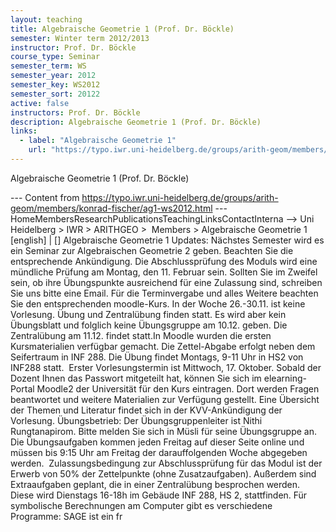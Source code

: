 ```yaml
---
layout: teaching
title: Algebraische Geometrie 1 (Prof. Dr. Böckle)
semester: Winter term 2012/2013
instructor: Prof. Dr. Böckle
course_type: Seminar
semester_term: WS
semester_year: 2012
semester_key: WS2012
semester_sort: 20122
active: false
instructors: Prof. Dr. Böckle
description: Algebraische Geometrie 1 (Prof. Dr. Böckle)
links:
  - label: "Algebraische Geometrie 1"
    url: "https://typo.iwr.uni-heidelberg.de/groups/arith-geom/members/konrad-fischer/ag1-ws2012.html"
---
```


Algebraische Geometrie 1 (Prof. Dr. Böckle)

--- Content from https://typo.iwr.uni-heidelberg.de/groups/arith-geom/members/konrad-fischer/ag1-ws2012.html ---
HomeMembersResearchPublicationsTeachingLinksContactInterna --> Uni Heidelberg > IWR > ARITHGEO > &nbsp;Members >&nbsp;Algebraische Geometrie 1 [english]&nbsp;|&nbsp;[] Algebraische Geometrie 1 Updates: Nächstes Semester wird es ein Seminar zur Algebraischen Geometrie 2 geben. Beachten Sie die entsprechende Ankündigung. Die Abschlussprüfung des Moduls wird eine mündliche Prüfung am Montag, den 11. Februar sein. Sollten Sie im Zweifel sein, ob ihre Übungspunkte ausreichend für eine Zulassung sind, schreiben Sie uns bitte eine Email. Für die Terminvergabe und alles Weitere beachten Sie den entsprechenden moodle-Kurs. In der Woche 26.-30.11. ist keine Vorlesung. Übung und Zentralübung finden statt. Es wird aber kein Übungsblatt und folglich keine Übungsgruppe am 10.12. geben. Die Zentralübung am 11.12. findet statt.In Moodle wurden die ersten Kursmaterialien verfügbar gemacht. Die Zettel-Abgabe erfolgt neben dem Seifertraum in INF 288. Die Übung findet Montags, 9-11 Uhr in HS2 von INF288 statt. &nbsp;Erster Vorlesungstermin ist Mittwoch, 17. Oktober. Sobald der Dozent Ihnen das Passwort mitgeteilt hat, können Sie sich im elearning-Portal Moodle2 der Universität für den Kurs eintragen. Dort werden Fragen beantwortet und weitere Materialien zur Verfügung gestellt. Eine Übersicht der Themen und Literatur findet sich in der KVV-Ankündigung der Vorlesung. Übungsbetrieb: Der Übungsgruppenleiter ist Nithi Rungtanapirom. Bitte melden Sie sich in Müsli für seine Übungsgruppe an. Die Übungsaufgaben kommen jeden Freitag auf dieser Seite online und müssen bis 9:15 Uhr am Freitag der darauffolgenden Woche abgegeben werden.&nbsp; Zulassungsbedingung zur Abschlussprüfung für das Modul ist der Erwerb von 50% der Zettelpunkte (ohne Zusatzaufgaben). Außerdem sind Extraaufgaben geplant, die in einer Zentralübung besprochen werden. Diese wird Dienstags 16-18h im Gebäude INF 288, HS 2, stattfinden. Für symbolische Berechnungen am Computer gibt es verschiedene Programme:&nbsp;SAGE ist ein fr

